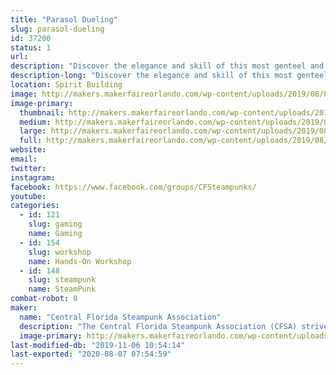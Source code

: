 ```yaml
---
title: "Parasol Dueling"
slug: parasol-dueling
id: 37200
status: 1
url: 
description: "Discover the elegance and skill of this most genteel and worthy competition! Learn the rules of this honorable sport for ladies and observe demonstrations via this interactive activity. Through skillful turns and placements of parasols; precise timing; and through coquettish flirtations, competitors will challenge each other in this Steampunk battle of flair. Demonstration parasols available upon request."
description-long: "Discover the elegance and skill of this most genteel and worthy competition! Learn the rules of this honorable sport for ladies and observe demonstrations via this interactive activity. Through skillful turns and placements of parasols; precise timing; and through coquettish flirtations, competitors will challenge each other in this Steampunk battle of flair. Demonstration parasols available upon request."
location: Spirit Building
image: http://makers.makerfaireorlando.com/wp-content/uploads/2019/08/PD-booth.jpg
image-primary:
  thumbnail: http://makers.makerfaireorlando.com/wp-content/uploads/2019/08/PD-booth-150x150.jpg
  medium: http://makers.makerfaireorlando.com/wp-content/uploads/2019/08/PD-booth-225x300.jpg
  large: http://makers.makerfaireorlando.com/wp-content/uploads/2019/08/PD-booth.jpg
  full: http://makers.makerfaireorlando.com/wp-content/uploads/2019/08/PD-booth.jpg
website: 
email: 
twitter: 
instagram: 
facebook: https://www.facebook.com/groups/CFSteampunks/
youtube: 
categories:
  - id: 121
    slug: gaming
    name: Gaming
  - id: 154
    slug: workshop
    name: Hands-On Workshop
  - id: 148
    slug: steampunk
    name: SteamPunk
combat-robot: 0
maker:
  name: "Central Florida Steampunk Association"
  description: "The Central Florida Steampunk Association (CFSA) strives to bring Steampunk to anyone who is interested in the genre, or interested in learning how we make our props and costumes.  Our members have experience in leather working, jewelry making, sewing, prop making, simple wearable electronics, and much more.  We frequently hold classes in an effort to share our knowledge base and encourage learners to try new skills.  We'll have several items on display to showcase some of the skills and classes we have to offer.  "
  image-primary: http://makers.makerfaireorlando.com/wp-content/uploads/2017/10/Adobe-Spark-1-1024x1024.jpg
last-modified-db: "2019-11-06 10:54:14"
last-exported: "2020-08-07 07:54:59"
---
```

